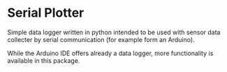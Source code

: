 # Serial Plotter

Simple data logger written in python intended to be used with sensor data collecter by serial communication (for example form an Arduino).

While the Arduino IDE offers already a data logger, more functionality is available in this package.





